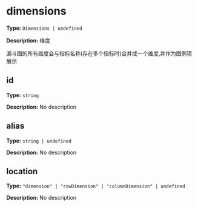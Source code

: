 # dimensions

**Type:** `Dimensions | undefined`

**Description:**
维度
  
  漏斗图的所有维度会与指标名称(存在多个指标时)合并成一个维度,并作为图例项展示


## id

**Type:** `string`

**Description:**
No description

## alias

**Type:** `string | undefined`

**Description:**
No description

## location

**Type:** `"dimension" | "rowDimension" | "columnDimension" | undefined`

**Description:**
No description

